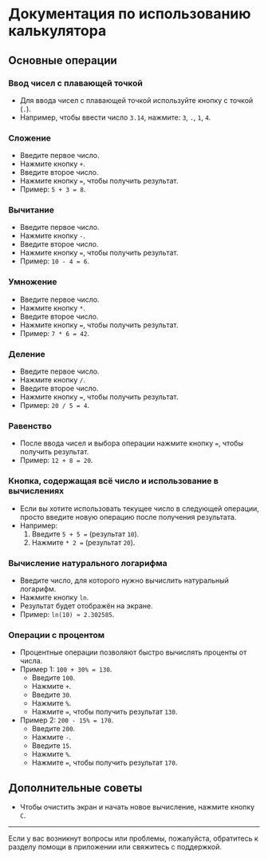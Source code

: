 # Документация по использованию калькулятора

## Основные операции

### Ввод чисел с плавающей точкой
- Для ввода чисел с плавающей точкой используйте кнопку с точкой (`.`).
- Например, чтобы ввести число `3.14`, нажмите: `3`, `.`, `1`, `4`.

### Сложение
- Введите первое число.
- Нажмите кнопку `+`.
- Введите второе число.
- Нажмите кнопку `=`, чтобы получить результат.
- Пример: `5 + 3 = 8`.

### Вычитание
- Введите первое число.
- Нажмите кнопку `-`.
- Введите второе число.
- Нажмите кнопку `=`, чтобы получить результат.
- Пример: `10 - 4 = 6`.

### Умножение
- Введите первое число.
- Нажмите кнопку `*`.
- Введите второе число.
- Нажмите кнопку `=`, чтобы получить результат.
- Пример: `7 * 6 = 42`.

### Деление
- Введите первое число.
- Нажмите кнопку `/`.
- Введите второе число.
- Нажмите кнопку `=`, чтобы получить результат.
- Пример: `20 / 5 = 4`.

### Равенство
- После ввода чисел и выбора операции нажмите кнопку `=`, чтобы получить результат.
- Пример: `12 + 8 = 20`.

### Кнопка, содержащая всё число и использование в вычислениях
- Если вы хотите использовать текущее число в следующей операции, просто введите новую операцию после получения результата.
- Например:
    1. Введите `5 + 5 =` (результат `10`).
    2. Нажмите `* 2 =` (результат `20`).

### Вычисление натурального логарифма
- Введите число, для которого нужно вычислить натуральный логарифм.
- Нажмите кнопку `ln`.
- Результат будет отображён на экране.
- Пример: `ln(10) ≈ 2.302585`.

### Операции с процентом
- Процентные операции позволяют быстро вычислять проценты от числа.
- Пример 1: `100 + 30% = 130`.
    - Введите `100`.
    - Нажмите `+`.
    - Введите `30`.
    - Нажмите `%`.
    - Нажмите `=`, чтобы получить результат `130`.
- Пример 2: `200 - 15% = 170`.
    - Введите `200`.
    - Нажмите `-`.
    - Введите `15`.
    - Нажмите `%`.
    - Нажмите `=`, чтобы получить результат `170`.

## Дополнительные советы
- Чтобы очистить экран и начать новое вычисление, нажмите кнопку `C`.
---
Если у вас возникнут вопросы или проблемы, пожалуйста, обратитесь к разделу помощи в приложении или свяжитесь с поддержкой.